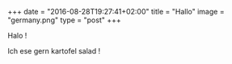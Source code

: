 +++
date = "2016-08-28T19:27:41+02:00"
title = "Hallo"
image = "germany.png"
type = "post"
+++

Halo !

Ich ese gern kartofel salad !
